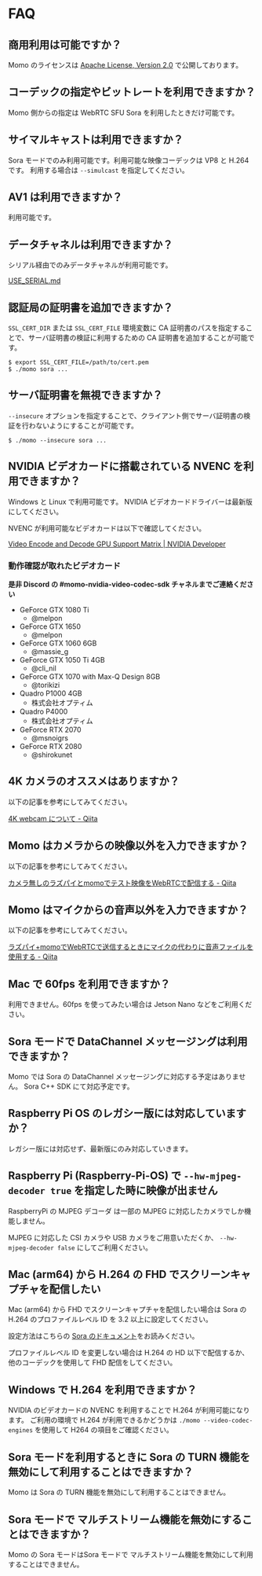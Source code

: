 # FAQ

## 商用利用は可能ですか？

Momo のライセンスは [Apache License, Version 2\.0](http://www.apache.org/licenses/LICENSE-2.0) で公開しております。

## コーデックの指定やビットレートを利用できますか？

Momo 側からの指定は WebRTC SFU Sora を利用したときだけ可能です。

## サイマルキャストは利用できますか？

Sora モードでのみ利用可能です。利用可能な映像コーデックは VP8 と H.264 です。
利用する場合は `--simulcast` を指定してください。

## AV1 は利用できますか？

利用可能です。

## データチャネルは利用できますか？

シリアル経由でのみデータチャネルが利用可能です。

[USE_SERIAL.md](USE_SERIAL.md)

## 認証局の証明書を追加できますか？

`SSL_CERT_DIR` または `SSL_CERT_FILE` 環境変数に CA 証明書のパスを指定することで、サーバ証明書の検証に利用するための CA 証明書を追加することが可能です。

```
$ export SSL_CERT_FILE=/path/to/cert.pem
$ ./momo sora ...
```

## サーバ証明書を無視できますか？

`--insecure` オプションを指定することで、クライアント側でサーバ証明書の検証を行わないようにすることが可能です。

```
$ ./momo --insecure sora ...
```

## NVIDIA ビデオカードに搭載されている NVENC を利用できますか？

Windows と Linux で利用可能です。
NVIDIA ビデオカードドライバーは最新版にしてください。

NVENC が利用可能なビデオカードは以下で確認してください。

[Video Encode and Decode GPU Support Matrix \| NVIDIA Developer](https://developer.nvidia.com/video-encode-decode-gpu-support-matrix#Encoder)

### 動作確認が取れたビデオカード

**是非 Discord の #momo-nvidia-video-codec-sdk チャネルまでご連絡ください**

- GeForce GTX 1080 Ti
    - @melpon
- GeForce GTX 1650
    - @melpon
- GeForce GTX 1060 6GB
    - @massie_g
- GeForce GTX 1050 Ti 4GB
    - @cli_nil
- GeForce GTX 1070 with Max-Q Design 8GB
    - @torikizi
- Quadro P1000 4GB
    - 株式会社オプティム
- Quadro P4000
    - 株式会社オプティム
- GeForce RTX 2070
    - @msnoigrs
- GeForce RTX 2080
    - @shirokunet

## 4K カメラのオススメはありますか？

以下の記事を参考にしてみてください。

[4K webcam について \- Qiita](https://qiita.com/tetsu_koba/items/8b4921f257a46a15d2a7)

## Momo はカメラからの映像以外を入力できますか？

以下の記事を参考にしてみてください。

[カメラ無しのラズパイとmomoでテスト映像をWebRTCで配信する \- Qiita](https://qiita.com/tetsu_koba/items/789a19cb575953f41a1a)

## Momo はマイクからの音声以外を入力できますか？

以下の記事を参考にしてみてください。

[ラズパイ\+momoでWebRTCで送信するときにマイクの代わりに音声ファイルを使用する \- Qiita](https://qiita.com/tetsu_koba/items/b887c1a0be9f26b795f2)

## Mac で 60fps を利用できますか？

利用できません。60fps を使ってみたい場合は Jetson Nano などをご利用ください。

## Sora モードで DataChannel メッセージングは利用できますか？

Momo では Sora の DataChannel メッセージングに対応する予定はありません。 Sora C++ SDK にて対応予定です。

## Raspberry Pi OS のレガシー版には対応していますか？

レガシー版には対応せず、最新版にのみ対応していきます。

## Raspberry Pi (Raspberry-Pi-OS) で `--hw-mjpeg-decoder true` を指定した時に映像が出ません

RaspberryPi の MJPEG デコーダ は一部の MJPEG に対応したカメラでしか機能しません。

MJPEG に対応した CSI カメラや USB カメラをご用意いただくか、 `--hw-mjpeg-decoder false` にしてご利用ください。

## Mac (arm64) から H.264 の FHD でスクリーンキャプチャを配信したい

Mac (arm64) から FHD でスクリーンキャプチャを配信したい場合は Sora の H.264 のプロファイルレベル ID を 3.2 以上に設定してください。 

設定方法はこちらの [Sora のドキュメント](https://sora-doc.shiguredo.jp/sora_conf#default-h264-profile-level-id)をお読みください。

プロファイルレベル ID を変更しない場合は H.264 の HD 以下で配信するか、他のコーデックを使用して FHD 配信をしてください。

## Windows で H.264 を利用できますか？

NVIDIA のビデオカードの NVENC を利用することで H.264 が利用可能になります。
ご利用の環境で H.264 が利用できるかどうかは `./momo --video-codec-engines` を使用して H264 の項目をご確認ください。

## Sora モードを利用するときに Sora の TURN 機能を無効にして利用することはできますか？

Momo は Sora の TURN 機能を無効にして利用することはできません。

## Sora モードで マルチストリーム機能を無効にすることはできますか？

Momo の Sora モードはSora モードで マルチストリーム機能を無効にして利用することはできません。
